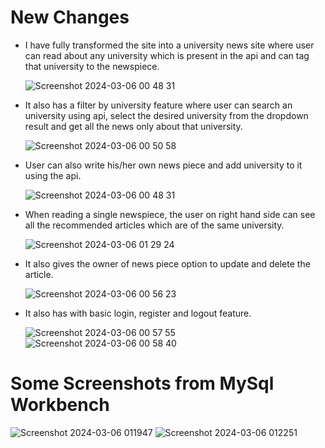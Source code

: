 # New Changes

- I have fully transformed the site into a university news site where user can read about any university which is present in the api and can tag that university to the newspiece.
  
  ![Screenshot 2024-03-06 00 48 31](https://github.com/The-0mnipotent/tech-slash-submission/assets/80109914/3e1b0521-651f-4968-bb4e-fbfddb61a539)

- It also has a filter by university feature where user can search an university using api, select the desired university from the dropdown result and get all the news only about that university.
  
  ![Screenshot 2024-03-06 00 50 58](https://github.com/The-0mnipotent/tech-slash-submission/assets/80109914/32a602c9-e846-4299-bbdd-87219c511a64)

- User can also write his/her own news piece and add university to it using the api.
  
  ![Screenshot 2024-03-06 00 48 31](https://github.com/The-0mnipotent/tech-slash-submission/assets/80109914/01b6cd63-a553-4c5b-bf9e-0ce56fec483f)

- When reading a single newspiece, the user on right hand side can see all the recommended articles which are of the same university.

  ![Screenshot 2024-03-06 01 29 24](https://github.com/The-0mnipotent/tech-slash-submission/assets/80109914/e991bd93-30b4-4790-81f2-6238f1b93aed)

- It also gives the owner of news piece option to update and delete the article.
  
  ![Screenshot 2024-03-06 00 56 23](https://github.com/The-0mnipotent/tech-slash-submission/assets/80109914/4e9f0999-4e35-45a8-80af-e21efcc74907)

- It also has with basic login, register and logout feature.
  
  ![Screenshot 2024-03-06 00 57 55](https://github.com/The-0mnipotent/tech-slash-submission/assets/80109914/0a69d57d-5227-47e7-9903-02cdb6ed3f82) ![Screenshot 2024-03-06 00 58 40](https://github.com/The-0mnipotent/tech-slash-submission/assets/80109914/26d74ebc-daed-458b-ab5c-ed14c13fb9ea)

# Some Screenshots from MySql Workbench
![Screenshot 2024-03-06 011947](https://github.com/The-0mnipotent/tech-slash-submission/assets/80109914/7f722e74-e8f4-4170-b704-1be25e6d5ad4)
![Screenshot 2024-03-06 012251](https://github.com/The-0mnipotent/tech-slash-submission/assets/80109914/79053995-dcad-406c-b3b0-c4429d50fe07)




